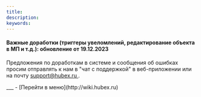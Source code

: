 ```yaml
---
title: 
description: 
keywords: 
---
```


#### Важные доработки (триггеры увеломлений, редактирование объекта в МП и т.д.): обновление от 19.12.2023
<html>
<meta charset="utf-8">

</html>
<body>

<p>Предложения по доработкам в системе и сообщения об ошибках просим отправлять к нам в "чат с поддержкой" в веб-приложении или на почту <a href="mailto:support@hubex.ru" target="_blank" rel="noopener"> support@hubex.ru </a>.</p>

</body>
___
- [Перейти в меню](http://wiki.hubex.ru)
